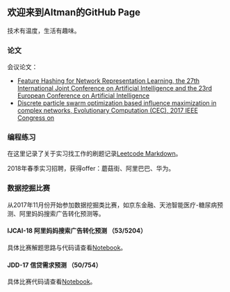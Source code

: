 ## 欢迎来到Altman的GitHub Page

技术有温度，生活有趣味。

### 论文
会议论文：

- [Feature Hashing for Network Representation Learning, the 27th International Joint Conference on Artificial Intelligence and the 23rd European Conference on Artificial Intelligence](https://www.ijcai.org/proceedings/2018/0390.pdf)
- [Discrete particle swarm optimization based influence maximization in complex networks, Evolutionary Computation (CEC), 2017 IEEE Congress on](https://ieeexplore.ieee.org/document/7969351/)

### 编程练习

在这里记录了关于实习找工作的刷题记录[Leetcode Markdown](https://github.com/altmanWang/Offer-Solution)。

2018年春季实习招聘，获得offer：蘑菇街、阿里巴巴、华为。

### 数据挖掘比赛
从2017年11月份开始参加数据挖掘类比赛，如京东金融、天池智能医疗-糖尿病预测、阿里妈妈搜索广告转化预测等。

#### IJCAI-18 阿里妈妈搜索广告转化预测 （53/5204）
具体比赛解题思路与代码请查看[Notebook](https://github.com/altmanWang/IJCAI-18-CVR)。

#### JDD-17 信贷需求预测 （50/754）
具体比赛代码请查看[Notebook](https://github.com/altmanWang/JDD)。





